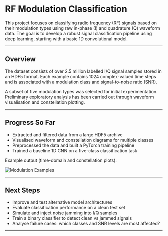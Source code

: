# RF Modulation Classification

This project focuses on classifying radio frequency (RF) signals based on their modulation types using raw in-phase (I) and quadrature (Q) waveform data. The goal is to develop a robust signal classification pipeline using deep learning, starting with a basic 1D convolutional model.

---

## Overview

The dataset consists of over 2.5 million labelled I/Q signal samples stored in an HDF5 format. Each example contains 1024 complex-valued time steps and is associated with a modulation class and signal-to-noise ratio (SNR). 

A subset of five modulation types was selected for initial experimentation. Preliminary exploratory analysis has been carried out through waveform visualisation and constellation plotting.

---

## Progress So Far

- Extracted and filtered data from a large HDF5 archive
- Visualised waveform and constellation diagrams for multiple classes
- Preprocessed the data and built a PyTorch training pipeline
- Trained a baseline 1D CNN on a five-class classification task

Example output (time-domain and constellation plots):

![Modulation Examples](spectrum_plots.png)

---

## Next Steps

- Improve and test alternative model architectures  
- Evaluate classification performance on a clean test set  
- Simulate and inject noise jamming into I/Q samples  
- Train a binary classifier to detect clean vs jammed signals  
- Analyse failure cases: which classes and SNR levels are most affected?

---


